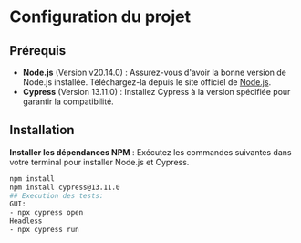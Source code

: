 # Configuration du projet

## Prérequis
- **Node.js** (Version v20.14.0) : Assurez-vous d'avoir la bonne version de Node.js installée. Téléchargez-la depuis le site officiel de [Node.js](https://nodejs.org/en/download/releases/).
- **Cypress** (Version 13.11.0) : Installez Cypress à la version spécifiée pour garantir la compatibilité.

## Installation
**Installer les dépendances NPM** : Exécutez les commandes suivantes dans votre terminal pour installer Node.js et Cypress.
   ```bash
   npm install
   npm install cypress@13.11.0
## Execution des tests:
GUI: 
- npx cypress open
Headless
- npx cypress run
 
